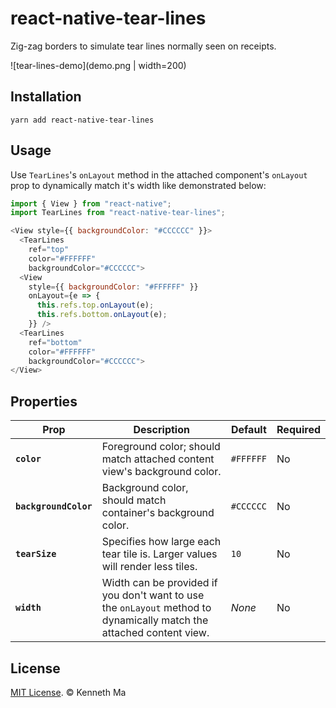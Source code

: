 # react-native-tear-lines
Zig-zag borders to simulate tear lines normally seen on receipts.

![tear-lines-demo](demo.png | width=200)

## Installation

```
yarn add react-native-tear-lines
```

## Usage

Use `TearLines`'s `onLayout` method in the attached component's `onLayout` prop
to dynamically match it's width like demonstrated below:

```js
import { View } from "react-native";
import TearLines from "react-native-tear-lines";

<View style={{ backgroundColor: "#CCCCCC" }}>
  <TearLines
    ref="top"
    color="#FFFFFF"
    backgroundColor="#CCCCCC">
  <View
    style={{ backgroundColor: "#FFFFFF" }}
    onLayout={e => {
      this.refs.top.onLayout(e);
      this.refs.bottom.onLayout(e);
    }} />
  <TearLines
    ref="bottom"
    color="#FFFFFF"
    backgroundColor="#CCCCCC">
</View>
```

## Properties

| Prop | Description | Default | Required |
|---|---|---|---|
|**`color`**|Foreground color; should match attached content view's background color.|`#FFFFFF`|No|
|**`backgroundColor`**|Background color, should match container's background color.|`#CCCCCC`|No|
|**`tearSize`**|Specifies how large each tear tile is. Larger values will render less tiles.|`10`|No|
|**`width`**|Width can be provided if you don't want to use the `onLayout` method to dynamically match the attached content view.|*None*|No|

## License

[MIT License](http://opensource.org/licenses/mit-license.html). © Kenneth Ma
